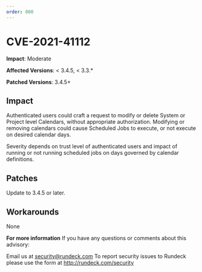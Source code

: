 ```yaml
---
order: 800
---
```


# CVE-2021-41112

**Impact**: Moderate

**Affected Versions**: < 3.4.5, < 3.3.*

**Patched Versions**: 3.4.5+

## Impact
Authenticated users could craft a request to modify or delete System or Project level Calendars, without appropriate authorization. Modifying or removing calendars could cause Scheduled Jobs to execute, or not execute on desired calendar days.

Severity depends on trust level of authenticated users and impact of running or not running scheduled jobs on days governed by calendar definitions.

## Patches
Update to 3.4.5 or later.

## Workarounds
None

**For more information**
If you have any questions or comments about this advisory:

Email us at security@rundeck.com
To report security issues to Rundeck please use the form at http://rundeck.com/security
